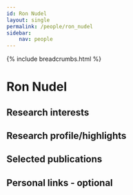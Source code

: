 ```yaml
---
id: Ron Nudel
layout: single
permalink: /people/ron_nudel
sidebar:
    nav: people
---
```

{% include breadcrumbs.html %}
<br>

# Ron Nudel

## Research interests


## Research profile/highlights

## Selected publications

## Personal links - optional

